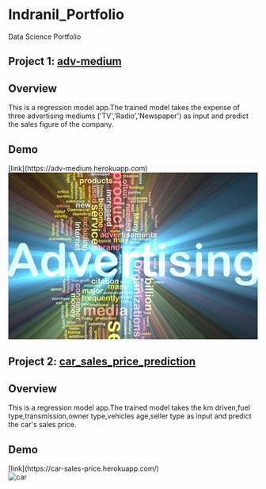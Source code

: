 # Indranil_Portfolio
Data Science Portfolio
## Project 1: [adv-medium](https://github.com/Indranil1995/adv-medium)
<h2>Overview</h2>
<p>This is a regression model app.The trained model takes the expense of three advertising mediums ('TV','Radio','Newspaper') as input and predict the sales figure of the company.</p>
<h2>Demo</h2>
[link](https://adv-medium.herokuapp.com)<br>
<img src="/images/broadcast-advert.jpg" alt="sales fig">

## Project 2: [car_sales_price_prediction](https://github.com/Indranil1995/car_sales_price_prediction)
<h2>Overview</h2>
<p>This is a regression model app.The trained model takes the km driven,fuel type,transmission,owner type,vehicles age,seller type as input and predict the car's sales price.</p>
<h2>Demo</h2>
[link](https://car-sales-price.herokuapp.com/)
<br>
<img src="/images/aut-22-bk0504-01p.jpg.jpg" alt="car">
